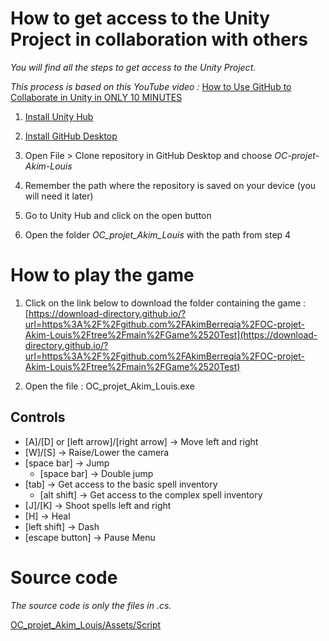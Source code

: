 # How to get access to the Unity Project in collaboration with others

*You will find all the steps to get access to the Unity Project.*

*This process is based on this YouTube video :*
[How to Use GitHub to Collaborate in Unity in ONLY 10 MINUTES](https://youtu.be/pNUdu-6ZNBg?si=P6tqzzrNXuBeloXM)

1. [Install Unity Hub](https://unity.com/download)

2. [Install GitHub Desktop](https://desktop.github.com/)

3. Open File > Clone repository in GitHub Desktop and choose *OC-projet-Akim-Louis*

4. Remember the path where the repository is saved on your device (you will need it later)

5. Go to Unity Hub and click on the open button

6. Open the folder *OC_projet_Akim_Louis* with the path from step 4


# How to play the game

1. Click on the link below to download the folder containing the game : [https://download-directory.github.io/?url=https%3A%2F%2Fgithub.com%2FAkimBerreqia%2FOC-projet-Akim-Louis%2Ftree%2Fmain%2FGame%2520Test](https://download-directory.github.io/?url=https%3A%2F%2Fgithub.com%2FAkimBerreqia%2FOC-projet-Akim-Louis%2Ftree%2Fmain%2FGame%2520Test)

2. Open the file : OC_projet_Akim_Louis.exe


## Controls

- [A]/[D] or [left arrow]/[right arrow] -> Move left and right
- [W]/[S] -> Raise/Lower the camera
- [space bar] -> Jump
  - [space bar] -> Double jump
- [tab] -> Get access to the basic spell inventory
  - [alt shift] -> Get access to the complex spell inventory
- [J]/[K] -> Shoot spells left and right
- [H] -> Heal
- [left shift] -> Dash
- [escape button] -> Pause Menu



# Source code

*The source code is only the files in .cs.*

[OC_projet_Akim_Louis/Assets/Script](OC_projet_Akim_Louis/Assets/Script)
